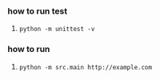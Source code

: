 ### how to run test
1. `python -m unittest -v`

### how to run
1. `python -m src.main http://example.com`